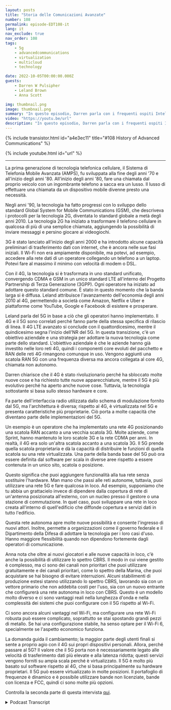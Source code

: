 ```yaml
---
layout: posts
title: "Storia delle Comunicazioni Avanzate"
number: 108
permalink: episode-EDT108-it
lang: it
nav_exclude: true
nav_order: 108
tags:
    - 5g
    - advancedcommunications
    - virtualization
    - multicloud
    - technology

date: 2022-10-05T00:00:00.000Z
guests:
    - Darren W Pulsipher
    - Leland Brown
    - Anna Scott

img: thumbnail.png
image: thumbnail.png
summary: "In questo episodio, Darren parla con i frequenti ospiti Intel Leland Brown, Ingegnere Principale: Direttore Tecnico delle Comunicazioni Avanzate, e la Dott.ssa Anna Scott, Architetto Capo per il Settore Pubblico, sulla storia delle comunicazioni avanzate."
video: "https://youtu.be/url"
description: "In questo episodio, Darren parla con i frequenti ospiti Intel Leland Brown, Ingegnere Principale: Direttore Tecnico delle Comunicazioni Avanzate, e la Dott.ssa Anna Scott, Architetto Capo per il Settore Pubblico, sulla storia delle comunicazioni avanzate."
---
```


<div>
{% include transistor.html id="a4e3ec11" title="#108 History of Advanced Communications" %}

{% include youtube.html id="url" %}
</div>

---

La prima generazione di tecnologia telefonica cellulare, il Sistema di Telefonia Mobile Avanzata (AMPS), fu sviluppata alla fine degli anni '70 e all'inizio degli anni '80. All'inizio degli anni '80, fare una chiamata dal proprio veicolo con un ingombrante telefono a sacca era un lusso. Il lusso di effettuare una chiamata da un dispositivo mobile divenne presto una necessità.

Negli anni '90, la tecnologia ha fatto progressi con lo sviluppo dello standard Global System for Mobile Communications (GSM), che descriveva i protocolli per la tecnologia 2G, diventata lo standard globale a metà degli anni 2010. La tecnologia 2G ha iniziato a trasformare il telefono cellulare in qualcosa di più di una semplice chiamata, aggiungendo la possibilità di inviare messaggi e persino giocare ai videogiochi.

3G è stato lanciato all'inizio degli anni 2000 e ha introdotto alcune capacità preliminari di trasferimento dati con internet, che è ancora nelle sue fasi iniziali. Il Wi-Fi non era ampiamente disponibile, ma potevi, ad esempio, accedere alla rete dati di un operatore collegando un telefono a un laptop. Potevi fare al massimo il minimo con velocità di modem o DSL.

Con il 4G, la tecnologia si è trasformata in uno standard unificato, convergendo CDMA e GSM in un unico standard LTE all'interno del Progetto Partnership di Terza Generazione (3GPP). Ogni operatore ha iniziato ad adottare questo standard comune. È stato in questo momento che la banda larga si è diffusa. Leland attribuisce l'avanzamento dell'economia degli anni 2010 al 4G, permettendo a società come Amazon, Netflix e Uber e piattaforme come YouTube, Google e Facebook di esistere e prosperare.

Leland parla del 5G in base a ciò che gli operatori hanno implementato. Il 4G e il 5G sono correlati perché fanno parte della stessa specifica di rilascio di linea. Il 4G LTE avanzato si conclude con il quattordicesimo, mentre il quindicesimo segna l'inizio dell'NR del 5G. In questa transizione, c'è un obiettivo aziendale e una strategia per adottare la nuova tecnologia come parte dello standard. L'obiettivo aziendale è che le aziende hanno già investito nelle loro reti 4G, quindi i componenti core evoluti del pacchetto e RAN delle reti 4G rimangono comunque in uso. Vengono aggiunti una scatola RAN 5G con una frequenza diversa ma ancora collegata al core 4G, chiamata non autonomo.

Darren chiarisce che il 4G è stato rivoluzionario perché ha sbloccato molte nuove cose e ha richiesto tutte nuove apparecchiature, mentre il 5G è più evolutivo perché ha aperto anche nuove cose. Tuttavia, la tecnologia sottostante si basa sullo stesso hardware e core.

Fa parte dell'interfaccia radio utilizzata dallo schema di modulazione fornito dal 5G, ma l'architettura è diversa; rispetto al 4G, è virtualizzata nel 5G e presenta caratteristiche più proprietarie. Ciò porta a molte capacità che diventano parte delle implementazioni del 5G.

Un esempio è un operatore che ha implementato una rete 4G posizionando una scatola RAN accanto a una vecchia scatola 3G. Molte aziende, come Sprint, hanno mantenuto le loro scatole 3G e la rete CDMA per anni. In realtà, il 4G era solo un'altra scatola accanto a una scatola 3G. Il 5G prende quella scatola proprietaria e dà la capacità di distribuire le funzioni di quella scatola su una rete virtualizzata. Una parte della banda base del 5G può ora essere definita dal software per scala in diverse aree rispetto a essere contenuta in un unico sito, scatola o posizione.

Questo significa che puoi aggiungere funzionalità alla tua rete senza sostituire l'hardware. Man mano che passi alle reti autonome, tuttavia, puoi utilizzare una rete 5G e fare qualcosa in loco. Ad esempio, supponiamo che tu abbia un grattacielo invece di dipendere dalla copertura di rete di un'antenna posizionata all'esterno, con un nucleo presso il gestore o una stazione di commutazione. In quel caso, puoi sviluppare una rete in loco creata all'interno di quell'edificio che diffonde copertura e servizi dati in tutto l'edificio.

Questa rete autonoma apre molte nuove possibilità e consente l'ingresso di nuovi attori. Inoltre, permette a organizzazioni come il governo federale e il Dipartimento della Difesa di adottare la tecnologia per i loro casi d'uso. Hanno maggiore flessibilità quando non dipendono fortemente dagli operatori di comunicazione.

Anna nota che oltre ai nuovi giocatori e alle nuove capacità in loco, c'è anche la possibilità di utilizzare lo spettro CBRS. Il modo in cui viene gestito è complesso, ma ci sono dei canali non prioritari che puoi utilizzare gratuitamente e dei canali prioritari, come lo spettro della Marina, che puoi acquistare se hai bisogno di evitare interruzioni. Alcuni stabilimenti di produzione estesi stanno utilizzando lo spettro CBRS, lavorando sia con un vettore primario che non addebita costi per l'uso, sia con un nuovo entrante che configurerà una rete autonoma in loco con CBRS. Questo è un modello molto diverso e ci sono vantaggi reali nella lunghezza d'onda e nella complessità dei sistemi che puoi configurare con il 5G rispetto al Wi-Fi.

Ci sono ancora alcuni vantaggi nel Wi-Fi, ma configurare una rete Wi-Fi robusta può essere complicato, soprattutto se stai spostando grandi pezzi di metallo. Se hai una configurazione stabile, ha senso optare per il Wi-Fi 6, specialmente se l'aspetto economico funziona.

La domanda guida il cambiamento; la maggior parte degli utenti finali si sente a proprio agio con il 4G sui propri dispositivi personali. Allora, perché passare al 5G? Il valore che il 5G porta non è necessariamente legato alle velocità di trasferimento dati più elevate e alla latenza ridotta; questi servizi vengono forniti su ampia scala perché è virtualizzato. Il 5G è molto più basato sul software rispetto al 4G, che si basa principalmente su hardware proprietari. Il 5G può essere virtualizzato in molte posizioni. Il portafoglio di frequenze è dinamico e è possibile utilizzare bande non licenziate, bande con licenza e FCC, quindi ci sono molte più opzioni.

Controlla la seconda parte di questa intervista [qui](episodio-EDT109).



<details>
<summary> Podcast Transcript </summary>

<p></p>

</details>
